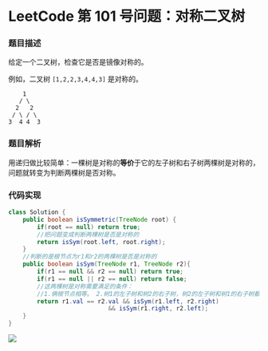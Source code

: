 # LeetCode 第 101 号问题：对称二叉树

### 题目描述

给定一个二叉树，检查它是否是镜像对称的。

例如，二叉树 `[1,2,2,3,4,4,3]` 是对称的。

```
    1
   / \
  2   2
 / \ / \
3  4 4  3
```

### 题目解析

用递归做比较简单：一棵树是对称的**等价**于它的左子树和右子树两棵树是对称的，问题就转变为判断两棵树是否对称。

### 代码实现

```java
class Solution {
    public boolean isSymmetric(TreeNode root) {
        if(root == null) return true;
        //把问题变成判断两棵树是否是对称的
        return isSym(root.left, root.right);
    }
    //判断的是根节点为r1和r2的两棵树是否是对称的
    public boolean isSym(TreeNode r1, TreeNode r2){
        if(r1 == null && r2 == null) return true;
        if(r1 == null || r2 == null) return false;
        //这两棵树是对称需要满足的条件：
        //1.俩根节点相等。 2.树1的左子树和树2的右子树，树2的左子树和树1的右子树都得是对称的
        return r1.val == r2.val && isSym(r1.left, r2.right) 
                            && isSym(r1.right, r2.left);
    }
}
```

![](../../Pictures/qrcode.jpg)